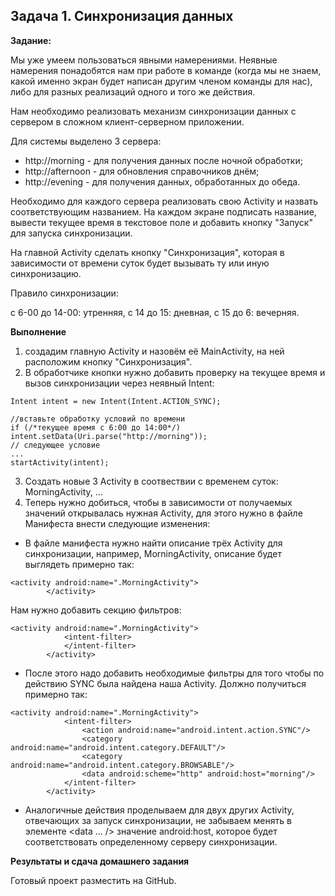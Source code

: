 ## Задача 1. Синхронизация данных


**Задание:**

Мы уже умеем пользоваться явными намерениями. Неявные намерения понадобятся нам при работе в команде (когда мы не знаем, какой именно экран будет написан другим членом команды для нас), либо для разных реализаций одного и того же действия. 

Нам необходимо реализовать механизм синхронизации данных с сервером в сложном клиент-серверном приложении.


Для системы выделено 3 сервера:
* http://morning - для получения данных после ночной обработки;
* http://afternoon - для обновления справочников днём;
* http://evening - для получения данных, обработанных до обеда.


Необходимо для каждого сервера реализовать свою Activity и назвать соответствующим названием.
На каждом экране подписать название, вывести текущее время в текстовое поле и добавить кнопку "Запуск" для запуска синхронизации.


На главной Activity сделать кнопку "Синхронизация", которая в зависимости от времени суток будет вызывать ту или иную синхронизацию.


Правило синхронизации:

с 6-00 до 14-00: утренняя, 
с 14 до 15: дневная,
с 15 до 6: вечерняя.




**Выполнение**

1. создадим главную Activity и назовём её MainActivity, на ней расположим кнопку "Синхронизация".
2. В обработчике кнопки нужно добавить проверку на текущее время и вызов синхронизации через неявный Intent:

```
Intent intent = new Intent(Intent.ACTION_SYNC);

//вставьте обработку условий по времени
if (/*текущее время с 6:00 до 14:00*/) 
intent.setData(Uri.parse("http://morning"));
// следующее условие
...
startActivity(intent);
``` 
3. Создать новые 3 Activity в соотвествии с временем суток: MorningActivity, ...
4. Теперь нужно добиться, чтобы в зависимости от получаемых значений открывалась нужная Activity, для этого нужно в файле Манифеста внести следующие изменения:


* В файле манифеста нужно найти описание трёх Activity для синхронизации, например, MorningActivity, описание будет выглядеть примерно так:

```
<activity android:name=".MorningActivity">
        </activity>
```

Нам нужно добавить секцию фильтров:

```
<activity android:name=".MorningActivity">
            <intent-filter>
            </intent-filter>
        </activity>
```

* После этого надо добавить необходимые фильтры для того чтобы по действию SYNC была найдена наша Activity.
Должно получиться примерно так:

```
<activity android:name=".MorningActivity">
            <intent-filter>
                <action android:name="android.intent.action.SYNC"/>
                <category android:name="android.intent.category.DEFAULT"/>
                <category android:name="android.intent.category.BROWSABLE"/>
                <data android:scheme="http" android:host="morning"/>
            </intent-filter>
        </activity>
```

* Аналогичные действия проделываем для двух других Activity, отвечающих за запуск синхронизации, не забываем менять в элементе <data ... /> значение android:host, которое будет соответствовать определенному серверу синхронизации.


**Результаты и сдача домашнего задания**

Готовый проект разместить на GitHub.
